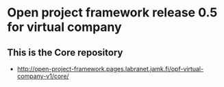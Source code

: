 # Open project framework release 0.5 for virtual company

## This is the Core repository 

* http://open-project-framework.pages.labranet.jamk.fi/opf-virtual-company-v1/core/
